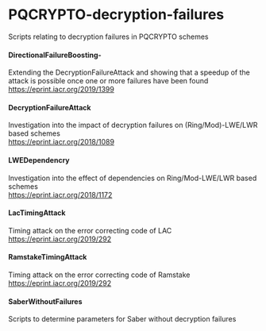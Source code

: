 # PQCRYPTO-decryption-failures
Scripts relating to decryption failures in PQCRYPTO schemes

####  DirectionalFailureBoosting-
Extending the DecryptionFailureAttack and showing that a speedup of the attack is possible once one or more failures have been found
https://eprint.iacr.org/2019/1399

#### DecryptionFailureAttack
Investigation into the impact of decryption failures on (Ring/Mod)-LWE/LWR based schemes  
https://eprint.iacr.org/2018/1089 

#### LWEDependencry
Investigation into the effect of dependencies on Ring/Mod-LWE/LWR based schemes  
https://eprint.iacr.org/2018/1172

#### LacTimingAttack
Timing attack on the error correcting code of LAC  
https://eprint.iacr.org/2019/292

#### RamstakeTimingAttack
Timing attack on the error correcting code of Ramstake  
https://eprint.iacr.org/2019/292

#### SaberWithoutFailures
Scripts to determine parameters for Saber without decryption failures
